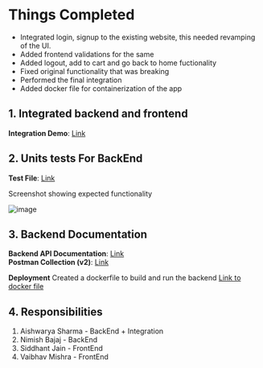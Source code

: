 
# Things Completed 
- Integrated login, signup to the existing website, this needed revamping of the UI.
- Added frontend validations for the same
- Added logout, add to cart and go back to home fuctionality
- Fixed original functionality that was breaking
- Performed the final integration
- Added docker file for containerization of the app

## 1. Integrated backend and frontend
**Integration Demo**: [Link](https://drive.google.com/file/d/1gChvegChA-dI1v-Xv002lJV9AEL8j0rB/view?usp=sharing)

## 2. Units tests For BackEnd
**Test File**: [Link](https://github.com/aishwaryasharmaccoew/SeProject/tree/main/backend/test)

Screenshot showing  expected functionality

![image](https://user-images.githubusercontent.com/20923921/164356830-666b0184-50f3-4a68-a2df-23a5779cb1db.png)

## 3. Backend Documentation

**Backend API Documentation**: [Link](https://github.com/aishwaryasharmaccoew/SeProject/blob/main/backend/api_documentation.md)  
**Postman Collection (v2)**: [Link](https://github.com/aishwaryasharmaccoew/SeProject/blob/main/backend/src/postman_api_samples/findmyknife.postman_collection.json)  

**Deployment**
Created a dockerfile to build and run the backend
[Link to docker file](https://github.com/aishwaryasharmaccoew/SeProject/blob/main/backend/Dockerfile)

## 4. Responsibilities
1. Aishwarya Sharma - BackEnd + Integration
2. Nimish Bajaj - BackEnd
3. Siddhant Jain - FrontEnd
4. Vaibhav Mishra - FrontEnd
